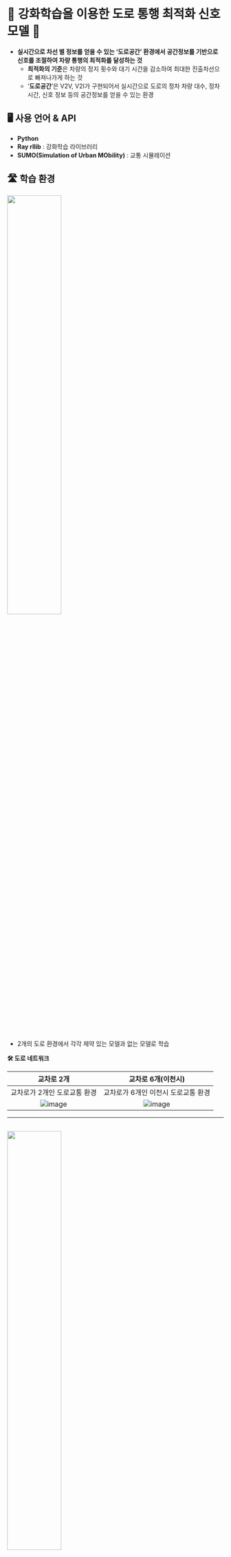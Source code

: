 # 🚥 강화학습을 이용한 도로 통행 최적화 신호 모델 🚥
- **실시간으로 차선 별 정보를 얻을 수 있는 ‘도로공간’ 환경에서 공간정보를 기반으로 신호를 조절하여 차량 통행의 최적화를 달성하는 것**
  - **최적화의 기준**은 차량의 정지 횟수와 대기 시간을 감소하여 최대한 진출차선으로 빠져나가게 하는 것
  - ‘**도로공간**’은 V2V, V2I가 구현되어서 실시간으로 도로의 정차 차량 대수, 정차 시간, 신호 정보 등의 공간정보를 얻을 수 있는 환경

## 🖥️ 사용 언어 & API
- **Python**
- **Ray rllib** : 강화학습 라이브러리
- **SUMO(Simulation of Urban MObility)** : 교통 시뮬레이션


## 🛣︎ 학습 환경
<img src="https://user-images.githubusercontent.com/58590260/158842422-26a764f6-926b-46f1-879c-860d860c5777.png" width=50%><br>
- 2개의 도로 환경에서 각각 제약 있는 모델과 없는 모델로 학습

**🛠︎ 도로 네트워크**

| 교차로 2개 | 교차로 6개(이천시) |
| :------------: | :-------------: |
|교차로가 2개인 도로교통 환경|교차로가 6개인 이천시 도로교통 환경|
|![image](https://user-images.githubusercontent.com/58590260/137259592-73087132-a10d-4701-927d-6c3a9eabe89c.png)|![image](https://user-images.githubusercontent.com/58590260/137259384-c9220f41-e80b-44f4-adc6-984875ef6786.png)|

***
<br>
<img src="https://user-images.githubusercontent.com/58590260/158844014-54cf2286-20e8-4dc9-97c9-59fbb2b80786.png" width=50%><br>

**🛠︎ 모델** :  DQN

**🛠︎ Observation** : 현재 청색불 ID + [각 lane별 차량 대기 시간의 합] + [각 lane별 정지 차량 대수]

**🛠︎ Agent** : 신호등
| 교차로 2개 | 교차로 6개(이천시) |
| :------------: | :-------------: |
|![image](https://user-images.githubusercontent.com/58590260/137367516-463c14a2-0b3b-410c-9944-2742c8308d73.png)|![image](https://user-images.githubusercontent.com/58590260/137366199-4e9913d8-d964-4683-94d6-c69c670f9f21.png)|

**🛠︎ Action**
| random traffic signal model | restricted traffic signal mode |
| :------------: | :-------------: |
| 각 신호등의 청신호의 수 |  0 : 현재 신호 유지, 1: 다음 청신호로 변경 |
  
**🛠︎ Reward** : 지나간 차량 대수 - 정지 차량 대수

**🛠︎ 조건**
- 도로 네트워크 별

| |  한 에피소드당 시뮬레이션 진행 시간 | 훈련 에피소드 횟수 |
| :------------: | :------------: | :-------------: |
| 교차로 2개 | 3600초 | 15000회|
| 교차로 6개(이천시) | 18000초 | 144회 |

- 모델별

| | random traffic signal model | restricted traffic signal mode |
| :-----------------:| :------------: | :-------------: |
| 시뮬레이션 | ![random_저화질](https://user-images.githubusercontent.com/58590260/137359804-020928c3-2423-4cd4-9f84-06e627c683cb.gif) |  ![restricted_저화질](https://user-images.githubusercontent.com/58590260/137358485-3e230d2f-3c25-4e41-8dfc-8060bf9d1df3.gif) |
| 신호 순서 | 무작위로 청색불 신호 선택하여 진행 | 순서대로 신호 진행 |
| 점등 시간 & 주기 | 청색불의 최소, 최대 점등 시간이 없음 | 각 신호등에는 주기가 있음 |

## 📃 연구 결과
### 1️⃣ 교차로 2개
![Untitled](https://user-images.githubusercontent.com/58590260/158837379-66ee9a1f-f248-4f21-b357-a411fd803799.png)
![Untitled (1)](https://user-images.githubusercontent.com/58590260/158837487-fdb523eb-25cc-4ed1-b590-2149727a39ed.png)
### 2️⃣ 교차로 6개(이천시)
![Untitled (2)](https://user-images.githubusercontent.com/58590260/158838053-f8d97819-f3fc-4b2f-922b-cbc3eaf46f23.png)
![Untitled (3)](https://user-images.githubusercontent.com/58590260/158837942-cb296926-a679-4bfa-bf61-373644b9640b.png)
### 3️⃣ 제약조건이 없는 모델
![Untitled (4)](https://user-images.githubusercontent.com/58590260/158838485-b80c3f29-0e52-4623-9064-742542fd4fb6.png)
- 훈련이 잘 된 신호등은 진입 차선의 차량을 **인식**하여 바로 청색 불 신호로 바뀜
- 일부 신호등은 **진입 차선의 차량과 상관없이** 신호가 오래 유지 되고 있음. 다른 방향의 신호를 고려한다면 개선해야 함.
- 청색 불 점등 시간이 **너무 짧아** 현실성이 낮음. 따라서 **점등 시간 조건**을 추가하면 좋은 모델로 개발 될 것으로 생각함
### 4️⃣ 제약조건이 있는 모델
![image](https://user-images.githubusercontent.com/58590260/158840515-c67a3641-b508-4ce6-ac48-86cd8ad323df.png)
- 제약 조건으로 인해 무작위 신호 선택 모델의 결과와 비교했을 때 바로 직진 신호를 바꾸지 못하는 한계점이 보이지만, 현실 세계의 도로 환경을 고려한다면 제약 조건이 없는 모델보다는 **현실성 있는 신호 체계**라고 생각함
- **진입 차선의 교통량에 좀 더 빨리 반응하는 신호 모델**로 개선해야함


